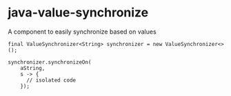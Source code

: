 # java-value-synchronize
A component to easily synchronize based on values

```
final ValueSynchronizer<String> synchronizer = new ValueSynchronizer<>();

synchronizer.synchronizeOn(
	aString,
	s -> {
	  // isolated code
	});
